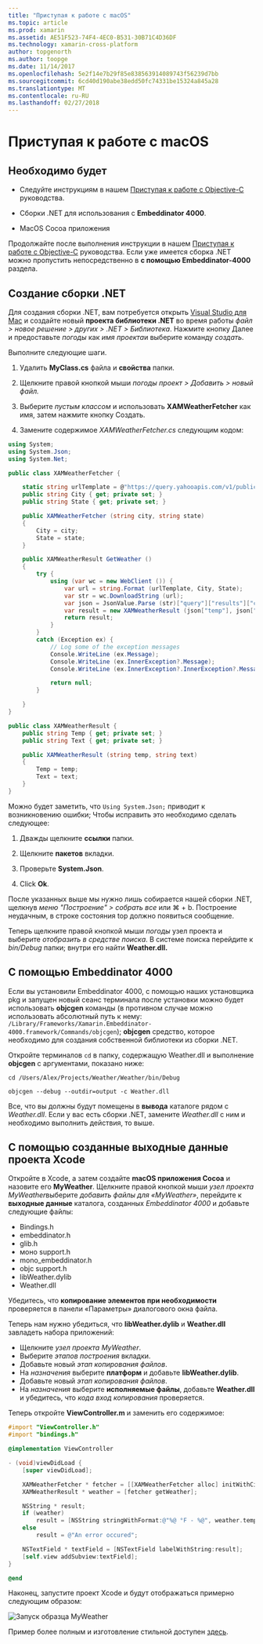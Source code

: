```yaml
---
title: "Приступая к работе с macOS"
ms.topic: article
ms.prod: xamarin
ms.assetid: AE51F523-74F4-4EC0-B531-30B71C4D36DF
ms.technology: xamarin-cross-platform
author: topgenorth
ms.author: toopge
ms.date: 11/14/2017
ms.openlocfilehash: 5e2f14e7b29f85e838563914089743f56239d7bb
ms.sourcegitcommit: 6cd40d190abe38edd50fc74331be15324a845a28
ms.translationtype: MT
ms.contentlocale: ru-RU
ms.lasthandoff: 02/27/2018
---
```

# <a name="getting-started-with-macos"></a>Приступая к работе с macOS


## <a name="what-you-will-need"></a>Необходимо будет

* Следуйте инструкциям в нашем [Приступая к работе с Objective-C](~/tools/dotnet-embedding/get-started/objective-c/index.md) руководства.

* Сборки .NET для использования с **Embeddinator 4000**.

* MacOS Cocoa приложения

Продолжайте после выполнения инструкции в нашем [Приступая к работе с Objective-C](~/tools/dotnet-embedding/get-started/objective-c/index.md) руководства. Если уже имеется сборка .NET можно пропустить непосредственно в **с помощью Embeddinator-4000** раздела.

## <a name="creating-a-net-assembly"></a>Создание сборки .NET

Для создания сборки .NET, вам потребуется открыть [Visual Studio для Mac](https://www.visualstudio.com/vs/visual-studio-mac/) и создайте новый **проекта библиотеки .NET** во время работы *файл > новое решение > других > .NET > Библиотека*. Нажмите кнопку Далее и предоставьте *погоды* как *имя проекта*и выберите команду *создать*.

Выполните следующие шаги.

1. Удалить **MyClass.cs** файла и **свойства** папки.

2. Щелкните правой кнопкой мыши *погоды проект > Добавить > новый файл.*

3. Выберите *пустым классом* и использовать **XAMWeatherFetcher** как имя, затем нажмите кнопку Создать.

4. Замените содержимое *XAMWeatherFetcher.cs* следующим кодом:

```csharp
using System;
using System.Json;
using System.Net;

public class XAMWeatherFetcher {

    static string urlTemplate = @"https://query.yahooapis.com/v1/public/yql?q=select%20item.condition%20from%20weather.forecast%20where%20woeid%20in%20(select%20woeid%20from%20geo.places(1)%20where%20text%3D%22{0}%2C%20{1}%22)&format=json&env=store%3A%2F%2Fdatatables.org%2Falltableswithkeys";
    public string City { get; private set; }
    public string State { get; private set; }

    public XAMWeatherFetcher (string city, string state)
    {
        City = city;
        State = state;
    }

    public XAMWeatherResult GetWeather ()
    {
        try {
            using (var wc = new WebClient ()) {
                var url = string.Format (urlTemplate, City, State);
                var str = wc.DownloadString (url);
                var json = JsonValue.Parse (str)["query"]["results"]["channel"]["item"]["condition"];
                var result = new XAMWeatherResult (json["temp"], json["text"]);
                return result;
            }
        }
        catch (Exception ex) {
            // Log some of the exception messages
            Console.WriteLine (ex.Message);
            Console.WriteLine (ex.InnerException?.Message);
            Console.WriteLine (ex.InnerException?.InnerException?.Message);

            return null;
        }

    }
}

public class XAMWeatherResult {
    public string Temp { get; private set; }
    public string Text { get; private set; }

    public XAMWeatherResult (string temp, string text)
    {
        Temp = temp;
        Text = text;
    }
}
```

Можно будет заметить, что `Using System.Json;` приводит к возникновению ошибки; Чтобы исправить это необходимо сделать следующее:

1. Дважды щелкните **ссылки** папки.

2. Щелкните **пакетов** вкладки.

3. Проверьте **System.Json**.

4. Click **Ok**.

После указанных выше мы нужно лишь собирается нашей сборки .NET, щелкнув *меню "Построение" > собрать все* или ⌘ + b. Построение неудачным, в строке состояния top должно появиться сообщение.

Теперь щелкните правой кнопкой мыши *погоды* узел проекта и выберите *отобразить в средстве поиска*. В системе поиска перейдите к *bin/Debug* папки; внутри его найти **Weather.dll.**

## <a name="using-embeddinator-4000"></a>С помощью Embeddinator 4000

Если вы установили Embeddinator 4000, с помощью наших установщика pkg и запущен новый сеанс терминала после установки можно будет использовать **objcgen** команды (в противном случае можно использовать абсолютный путь к нему: `/Library/Frameworks/Xamarin.Embeddinator-4000.framework/Commands/objcgen`); **objcgen** средство, которое необходимо для создания собственной библиотеки из сборки .NET.

Откройте терминалов `cd` в папку, содержащую Weather.dll и выполнение **objcgen** с аргументами, показано ниже:

```shell
cd /Users/Alex/Projects/Weather/Weather/bin/Debug

objcgen --debug --outdir=output -c Weather.dll
```

Все, что вы должны будут помещены в **вывода** каталоге рядом с *Weather.dll*. Если у вас есть сборки .NET, замените *Weather.dll* с ним и необходимо выполнить действия, то выше.

## <a name="using-the-generated-output-in-an-xcode-project"></a>С помощью созданные выходные данные проекта Xcode

Откройте в Xcode, а затем создайте **macOS приложения Cocoa** и назовите его **MyWeather**. Щелкните правой кнопкой мыши *узел проекта MyWeather*выберите *добавить файлы для «MyWeather»*, перейдите к **выходные данные** каталога, созданных *Embeddinator 4000* и добавьте следующие файлы:

* Bindings.h
* embeddinator.h
* glib.h
* моно support.h
* mono_embeddinator.h
* objc support.h
* libWeather.dylib
* Weather.dll

Убедитесь, что **копирование элементов при необходимости** проверяется в панели «Параметры» диалогового окна файла.

Теперь нам нужно убедиться, что **libWeather.dylib** и **Weather.dll** завладеть набора приложений:

* Щелкните *узел проекта MyWeather*.
* Выберите *этапов построения* вкладки.
* Добавьте новый *этап копирования файлов*.
* На *назначения* выберите **платформ** и добавьте **libWeather.dylib**.
* Добавьте новый *этап копирования файлов*.
* На *назначения* выберите **исполняемые файлы**, добавьте **Weather.dll** и убедитесь, что *кода вход копирования* проверяется.

Теперь откройте **ViewController.m** и заменить его содержимое:

```objective-c
#import "ViewController.h"
#import "bindings.h"

@implementation ViewController

- (void)viewDidLoad {
    [super viewDidLoad];

    XAMWeatherFetcher * fetcher = [[XAMWeatherFetcher alloc] initWithCity:@"Boston" state:@"MA"];
    XAMWeatherResult * weather = [fetcher getWeather];

    NSString * result;
    if (weather)
        result = [NSString stringWithFormat:@"%@ °F - %@", weather.temp, weather.text];
    else
        result = @"An error occured";

    NSTextField * textField = [NSTextField labelWithString:result];
    [self.view addSubview:textField];
}

@end
```

Наконец, запустите проект Xcode и будут отображаться примерно следующим образом:

![Запуск образца MyWeather](macos-images/weather-from-csharp-macos.png)

Пример более полным и изготовление стильной доступен [здесь](https://github.com/mono/Embeddinator-4000/tree/objc/samples/mac/weather).
